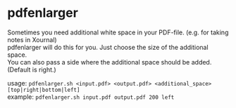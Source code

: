 pdfenlarger
===========

Sometimes you need additional white space in your PDF-file. (e.g. for taking notes in Xournal)  
pdfenlarger will do this for you. Just choose the size of the additional space.  
You can also pass a side where the additional space should be added. (Default is right.)  

usage: `pdfenlarger.sh <input.pdf> <output.pdf> <additional_space> [top|right|bottom|left]`  
example: `pdfenlarger.sh input.pdf output.pdf 200 left`
